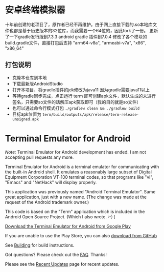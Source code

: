 # 安卓终端模拟器
 十年前创建的老项目了，原作者已经不再维护。由于网上直接下载的.so本地库文件也都是基于历史版本的32位库，而我需要一个64位的，因此fork了一份。
 更新了一下gradle发行版到7.3.3 android gradle 插件到7.0.4
 修改了各个模块的build.gradle文件，直接打包后支持 "arm64-v8a", "armeabi-v7a", "x86", "x86_64"
## 打包说明

- 克隆本仓库到本地
- 下载最新版AndroidStudio
- 打开本项目，将gradle插件的jdk修改为java11 因为gradle需要java11以上
- 等待gradle同步完成，点击运行 term 即可创建apk文件，默认生成的未进行签名，只需要so文件的话解压apk获取即可（我的目的就是so文件）
- 也可以通过命令行模式打包 `./gradlew clean && ./gradlew build`
- 目标apk位置为 `term/build/outputs/apk/release/term-release-unsigned.apk`


# Terminal Emulator for Android

*Note:* Terminal Emulator for Android development has ended. I am not
accepting pull requests any more.

Terminal Emulator for Android is a terminal emulator for communicating with the
built-in Android shell. It emulates a reasonably large subset of Digital
Equipment Corporation VT-100 terminal codes, so that programs like "vi", "Emacs"
and "NetHack" will display properly.

This application was previously named "Android Terminal Emulator". Same great
application, just with a new name. (The change was made at the request of the
Android trademark owner.)

This code is based on the "Term" application which is included in the Android
Open Source Project. (Which I also wrote. :-) )

[Download the Terminal Emulator for Android from Google Play](https://play.google.com/store/apps/details?id=jackpal.androidterm)

If you are unable to use the Play Store, you can also
[download from GitHub](https://jackpal.github.io/Android-Terminal-Emulator/)

See [Building](docs/Building.md) for build instructions.

Got questions? Please check out the
[FAQ](http://github.com/jackpal/Android-Terminal-Emulator/wiki/Frequently-Asked-Questions). Thanks!

Please see the
[Recent Updates](http://github.com/jackpal/Android-Terminal-Emulator/wiki/Recent-Updates)
page for recent updates.
